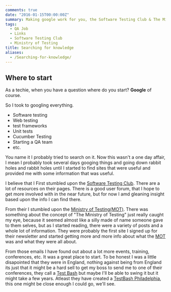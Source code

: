 ```yaml
---
comments: true
date: "2016-01-15T00:00:00Z"
summary: Making google work for you, the Software Testing Club & The Ministry of Testing
tags:
  - QA Job
  - Links
  - Software Testing Club
  - Ministry of Testing
title: Searching for knowledge
aliases:
  - /Searching-for-knowledge/
---
```


## Where to start

As a techie, when you have a question where do you start? **Google** of course.

So I took to googling everything.

- Software testing
- Web testing
- test frameworks
- Unit tests
- Cucumber Testing
- Starting a QA team
- etc.

You name it I probably tried to search on it. Now this wasn't a one day affair, I mean I probably took several days googing things and going down rabbit holes and rabbit holes until I started to find sites that were useful and provided me with some information that was useful.

I believe that I First stumbled upon the [Software Testing Club](http://www.softwaretestingclub.com/). There are a lot of resources on their pages. There is a good user forum, that I hope to get more involved with in the near future, but for now I amd gleaning insight based upon the info I can find there.

From their I stumbled upon the [Ministry of Testing(MOT)](http://www.ministryoftesting.com/). There was something about the concept of "The Ministry of Testing" just really caught my eye, because it seemed almost like a silly made of name someone gave to them selves, but as I started reading, there were a variety of posts and a whole lot of information. They were probably the first site I signed up for their newsletter and started getting more and more info about what the [MOT](http://www.ministryoftesting.com/) was and what they were all about.

From those emails I have found out about a lot more events, training, conferences, etc. It was a great place to start. To be honest I was a little disapointed that they were in England, nothing against being from England its just that it might be a hard sell to get my boss to send me to one of their conferences, they call a [Test Bash](http://www.ministryoftesting.com/training-events/testbash-manchester/) but maybe I'll be able to swing it but it might take a few years. Atleast they have created a [TestBash Philadelphia](https://www.ministryoftesting.com/events/testbash-philadelphia-2017), this one might be close enough I could go, we'll see.
